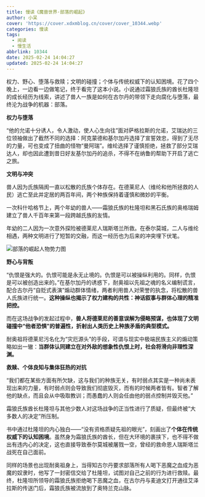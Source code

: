```yaml
---
title: 慢读《魔兽世界·部落的崛起》
author: 小呆
cover: 'https://cover.xdxmblog.cn/cover/cover_10344.webp'
categories: 慢读
tags:
  - 阅读
  - 慢生活
abbrlink: 10344
date: 2025-02-24 14:04:27
updated: 2025-02-24 14:04:27
---
```


权力、野心、堕落与救赎；文明的碰撞；个体与传统权威下的认知困境。花了四个晚上，一边看一边做笔记，终于看完了这本小说。小说通过霜狼氏族的酋长杜隆坦的成长经历为线索，讲述了兽人一族是如何在古尔丹的带领下走向腐化与堕落，最终沦为战争的机器：部落。

**权力与堕落**

“他的允诺十分诱人，令人激动，使人心生向往”面对萨格拉斯的允诺，艾瑞达的三位领袖做出了截然不同的选择：阿克蒙德和基尔加丹选择了宣誓效忠，得到了无尽的力量，可也变成了扭曲的怪物“曼阿瑞”。维纶选择了谨慎拒绝，拯救了部分艾瑞达人，却也因此遭到昔日好友基尔加丹的追杀，不得不在纳鲁的帮助下开启了逃亡之旅。

**文明与冲突**

兽人因为氏族隔阂一直以松散的氏族个体存在。在德莱尼人（维纶和他所拯救的人民）逃亡至此并定居的两百年间，两个种族保持着谨慎和微妙的平衡。

一次科什哈格节上，两个年幼的兽人——霜狼氏族的杜隆坦和黑石氏族的奥格瑞姆建立了兽人千百年来第一段跨越氏族的友情。

年幼的二人因为一次意外探险被德莱尼人瑞斯塔兰所救。在泰尔莫城，二人与维纶相遇，两种文明进行了短暂的交融，而这一经历也为后来的冲突埋下伏笔。

![部落的崛起人物势力图](https://img.xdxmblog.cn/images/%E9%83%A8%E8%90%BD%E7%9A%84%E5%B4%9B%E8%B5%B7%E4%BA%BA%E7%89%A9%E5%8A%BF%E5%8A%9B%E5%9B%BEby%20%E7%86%8A%E7%8C%AB%E6%85%A2%E8%AF%BB.png)

**野心与背叛**

“仇恨是强大的。仇恨可能是永无止境的。仇恨是可以被操纵利用的。同样，仇恨是可以被创造出来的。”在基尔加丹的诱惑下，耐奥祖以先祖之魂的名义编制谎言，配合古尔丹“自贬式表演”煽动群体情绪，两者利用兽人对荣誉的执念，将松散的兽人氏族进行统一。**这种操纵也揭示了权力建构的共性：神话叙事与群体心理的精准把控。**

而在这场战争的发起过程中，**兽人将德莱尼的善意误解为侵略预谋，也体现了文明碰撞中“他者恐惧”的普遍性，折射出人类历史上种族矛盾的典型模式。**

耐奥祖将德莱尼污名化为“灾厄源头”的手段，可谓与现实中极端民族主义的煽动策略如出一辙：**当群体认同建立在对外敌的想象性仇恨上时，社会将滑向非理性深渊。**

**救赎、个体良知与集体狂热的对抗**

“我们都在某些方面有所欠缺，这与我们的种族无关，有时弱点其实是一种尚未表现出来的力量，有时弱点则会导致我们彻底毁灭，而有的时候两者皆有。智者了解他的缺点，而且会从中吸取教训；而愚蠢的人则会任由他的弱点控制并毁灭他。”

霜狼氏族酋长杜隆坦与其他少数人对这场战争的正当性进行了质疑，但最终被“大多数人的决定”所压制。

书中通过杜隆坦的内心独白——“没有资格质疑先祖的眼光”，刻画出了**个体在传统权威下的认知困境**。虽然身为霜狼氏族的酋长，但在大环境的裹挟下，也不得不做出有违内心的决定，这也直接导致泰尔莫城被屠戮一空，曾经的救命恩人瑞斯塔兰战死在自己面前。

同样的场景也出现耐奥祖身上，当得知古尔丹要求部落所有人喝下恶魔之血成为恶魔的奴隶时，他写了一封密信交给了杜隆坦，试图对自己之前的行为进行救赎。最终，杜隆坦所领导的霜狼氏族拒绝喝下恶魔之血，在古尔丹与麦迪文打开通往艾泽拉斯的传送门后，霜狼氏族被流放到了奥特兰克山脉。
